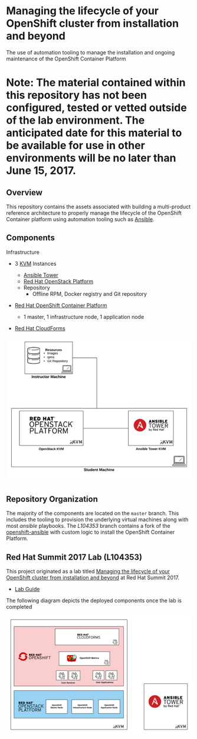 Managing the lifecycle of your OpenShift cluster from installation and beyond
==============================

The use of automation tooling to manage the installation and ongoing maintenance of the OpenShift Container Platform

# Note: The material contained within this repository has not been configured, tested or vetted outside of the lab environment. The anticipated date for this material to be available for use in other environments will be no later than June 15, 2017.

## Overview

This repository contains the assets associated with building a multi-product reference architecture to properly manage the lifecycle of the OpenShift Container platform using automation tooling such as [Ansible](https://www.ansible.com/). 

## Components

Infrastructure 
* 3 [KVM](https://www.linux-kvm.org/page/Main_Page) Instances
	* [Ansible Tower](https://www.ansible.com/tower)
	* [Red Hat OpenStack Platform](https://www.redhat.com/en/technologies/linux-platforms/openstack-platform)
	* Repository
		* Offline RPM, Docker registry and Git repository

* [Red Hat OpenShift Container Platform](https://www.openshift.com/container-platform/)
	* 1 master, 1 infrastructure node, 1 application node
* [Red Hat CloudForms](https://www.redhat.com/en/technologies/management/cloudforms)

![Overall Architecture](docs/images/image24.png)

## Repository Organization

The majority of the components are located on the `master` branch. This includes the tooling to provision the underlying virtual machines along with most *ansible* playbooks. The *L104353* branch contains a fork of the [openshift-ansible](https://github.com/openshift/openshift-ansible) with custom logic to install the OpenShift Container Platform. 

## Red Hat Summit 2017 Lab (L104353)

This project originated as a lab titled [Managing the lifecycle of your OpenShift cluster from installation and beyond](https://rh2017.smarteventscloud.com/connect/sessionDetail.ww?SESSION_ID=104353) at Red Hat Summit 2017.

* [Lab Guide](docs/rhsummit17-lab-guide.html)

The following diagram depicts the deployed components once the lab is completed

![Lab Resulting Architecture](docs/images/image25.png)





